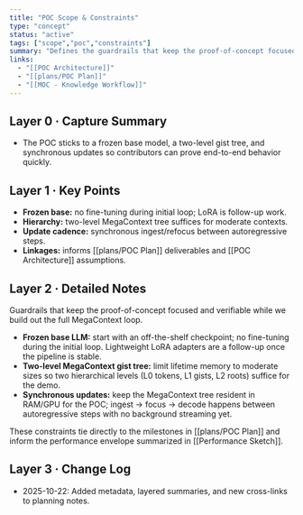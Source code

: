 ```yaml
---
title: "POC Scope & Constraints"
type: "concept"
status: "active"
tags: ["scope","poc","constraints"]
summary: "Defines the guardrails that keep the proof-of-concept focused, reproducible, and verifiable."
links:
  - "[[POC Architecture]]"
  - "[[plans/POC Plan]]"
  - "[[MOC - Knowledge Workflow]]"
---
```


## Layer 0 · Capture Summary
- The POC sticks to a frozen base model, a two-level gist tree, and synchronous updates so contributors can prove end-to-end behavior quickly.

## Layer 1 · Key Points
- **Frozen base:** no fine-tuning during initial loop; LoRA is follow-up work.
- **Hierarchy:** two-level MegaContext tree suffices for moderate contexts.
- **Update cadence:** synchronous ingest/refocus between autoregressive steps.
- **Linkages:** informs [[plans/POC Plan]] deliverables and [[POC Architecture]] assumptions.

## Layer 2 · Detailed Notes

Guardrails that keep the proof-of-concept focused and verifiable while we build out the full MegaContext loop.

- **Frozen base LLM:** start with an off-the-shelf checkpoint; no fine-tuning during the initial loop. Lightweight LoRA adapters are a follow-up once the pipeline is stable.
- **Two-level MegaContext gist tree:** limit lifetime memory to moderate sizes so two hierarchical levels (L0 tokens, L1 gists, L2 roots) suffice for the demo.
- **Synchronous updates:** keep the MegaContext tree resident in RAM/GPU for the POC; ingest → focus → decode happens between autoregressive steps with no background streaming yet.

These constraints tie directly to the milestones in [[plans/POC Plan]] and inform the performance envelope summarized in [[Performance Sketch]].

## Layer 3 · Change Log
- 2025-10-22: Added metadata, layered summaries, and new cross-links to planning notes.
